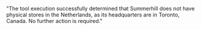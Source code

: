"The tool execution successfully determined that Summerhill does not have physical stores in the Netherlands, as its headquarters are in Toronto, Canada. No further action is required."